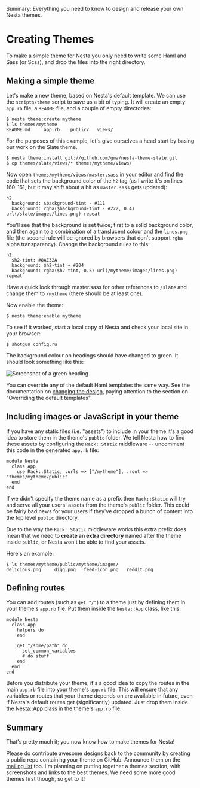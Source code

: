 Summary: Everything you need to know to design and release your own Nesta themes.

# Creating Themes

To make a simple theme for Nesta you only need to write some Haml and
Sass (or Scss), and drop the files into the right directory.

## Making a simple theme

Let's make a new theme, based on Nesta's default template. We can use
the `scripts/theme` script to save us a bit of typing. It will create an
empty `app.rb` file, a `README` file, and a couple of empty directories:

    $ nesta theme:create mytheme
    $ ls themes/mytheme
    README.md     app.rb    public/   views/

For the purposes of this example, let's give ourselves a head start by
basing our work on the Slate theme.

    $ nesta theme:install git://github.com/gma/nesta-theme-slate.git
    $ cp themes/slate/views/* themes/mytheme/views/

Now open `themes/mytheme/views/master.sass` in your editor and find the
code that sets the background color of the `h2` tag (as I write it's on
lines 160-161, but it may shift about a bit as `master.sass` gets
updated):

    h2
      background: $background-tint - #111
      background: rgba($background-tint - #222, 0.4) url(/slate/images/lines.png) repeat

You'll see that the background is set twice; first to a solid background
color, and then again to a combination of a translucent colour and the
`lines.png` file (the second rule will be ignored by browsers that don't
support `rgba` alpha transparency). Change the background rules to this:

    h2
      $h2-tint: #8AE32A
      background: $h2-tint + #204
      background: rgba($h2-tint, 0.5) url(/mytheme/images/lines.png) repeat

Have a quick look through master.sass for other references to `/slate`
and change them to `/mytheme` (there should be at least one).

Now enable the theme:

    $ nesta theme:enable mytheme

To see if it worked, start a local copy of Nesta and check your local
site in your browser:

    $ shotgun config.ru

The background colour on headings should have changed to green. It
should look something like this:

<img src="/attachments/modified-theme-headings.png" alt="Screenshot of a green heading"/>

You can override any of the default Haml templates the same way. See the
documentation on [changing the design](/docs/design), paying attention
to the section on "Overriding the default templates".

## Including images or JavaScript in your theme

If you have any static files (i.e. "assets") to include in your theme
it's a good idea to store them in the theme's `public` folder. We tell
Nesta how to find these assets by configuring the `Rack::Static`
middleware -- uncomment this code in the generated `app.rb` file:

    module Nesta
      class App
        use Rack::Static, :urls => ["/mytheme"], :root => "themes/mytheme/public"
      end
    end

If we didn't specify the theme name as a prefix then `Rack::Static` will
try and serve all your users' assets from the theme's `public` folder.
This could be fairly bad news for your users if they've dropped a bunch
of content into the top level `public` directory.

Due to the way the `Rack::Static` middleware works this extra prefix
does mean that we need to **create an extra directory** named after the
theme inside `public`, or Nesta won't be able to find your assets.

Here's an example:

    $ ls themes/mytheme/public/mytheme/images/
    delicious.png	  digg.png   feed-icon.png   reddit.png

## Defining routes

You can add routes (such as `get "/"`) to a theme just by defining them
in your theme's `app.rb` file. Put them inside the `Nesta::App` class,
like this:

    module Nesta
      class App
        helpers do
        end
  
        get "/some/path" do
          set_common_variables
          # do stuff
        end
      end
    end

Before you distribute your theme, it's a good idea to copy the routes in
the main `app.rb` file into your theme's `app.rb` file. This will ensure
that any variables or routes that your theme depends on are available in
future, even if Nesta's default routes get (significantly) updated. Just
drop them inside the Nesta::App class in the theme's `app.rb` file.

## Summary

That's pretty much it; you now know how to make themes for Nesta!

Please do contribute awesome designs back to the community by creating a
public repo containing your theme on GitHub. Announce them on the
[mailing list](mailto:nesta@librelist.com) too. I'm planning on putting
together a themes section, with screenshots and links to the best
themes. We need some more good themes first though, so get to it!
